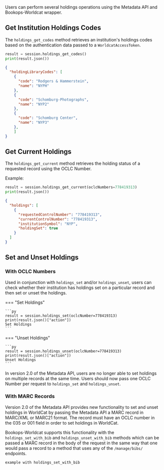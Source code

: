Users can perform several holdings operations using the Metadata API and Bookops-Worldcat wrapper. 

## Get Institution Holdings Codes

The `holdings_get_codes` method retrieves an institution's holdings codes based on the authentication data passed to a `WorldcatAccessToken`.

```python title="Get Holdings Codes"
result = session.holdings_get_codes()
print(result.json())
```
```json title="Holdings Codes Server Response"
{
  "holdingLibraryCodes": [
    {
      "code": "Rodgers & Hammerstein",
      "name": "NYPH"
    },
    {
      "code": "Schomburg-Photographs",
      "name": "NYP2"
    },
    {
      "code": "Schomburg Center",
      "name": "NYP3"
    },
    ]
}
```

## Get Current Holdings
The `holdings_get_current` method retrieves the holding status of a requested record using the OCLC Number. 

Example:
```python title="Get Current Holdings"
result = session.holdings_get_current(oclcNumbers=778419313)
print(result.json())
```

```json title="Current Holdings"
{
  "holdings": [
    {
      "requestedControlNumber": "778419313",
      "currentControlNumber": "778419313",
      "institutionSymbol": "NYP",
      "holdingSet": true
    }
  ]
}
```
## Set and Unset Holdings
### With OCLC Numbers
Used in conjunction with `holdings_set` and/or `holdings_unset`, users can check whether their institution has holdings set on a particular record and then set or unset the holdings.

=== "Set Holdings"

    ```py
    result = session.holdings_set(oclcNumber=778419313)
    print(result.json()["action"])
    Set Holdings
    ```

=== "Unset Holdings"

    ```py
    result = session.holdings_unset(oclcNumber=778419313)
    print(result.json()["action"])
    Unset Holdings
    ```

In version 2.0 of the Metadata API, users are no longer able to set holdings on multiple records at the same time. Users should now pass one OCLC Number per request to `holdings_set` and `holdings_unset`.


### With MARC Records
Version 2.0 of the Metadata API provides new functionality to set and unset holdings in WorldCat by passing the Metadata API a MARC record in MARC/XML or MARC21 format. The record must have an OCLC number in the 035 or 001 field in order to set holdings in WorldCat.

Bookops-Worldcat supports this functionality with the `holdings_set_with_bib` and `holdings_unset_with_bib` methods which can be passed a MARC record in the body of the request in the same way that one would pass a record to a method that uses any of the `/manage/bibs/` endpoints.

```
example with holdings_set_with_bib
```
